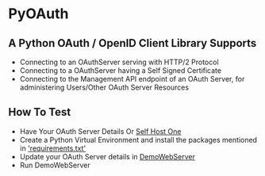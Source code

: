 # PyOAuth
## A Python OAuth / OpenID Client Library Supports
* Connecting to an OAuthServer serving with HTTP/2 Protocol
* Connecting to a OAuthServer having a Self Signed Certificate
* Connecting to the Management API endpoint of an OAuth Server, for administering Users/Other OAuth Server Resources

## How To Test
* Have Your OAuth Server Details Or [Self Host One](https://github.com/avarghesein/PyOAuth/blob/main/PyOAuthTest/SelfHostOAuthServer.md)
* Create a Python Virtual Environment and install the packages mentioned in ['requirements.txt'](https://github.com/avarghesein/PyOAuth/blob/main/PyOAuthTest/requirements.txt)
* Update your OAuth Server details in [DemoWebServer](https://github.com/avarghesein/PyOAuth/blob/main/PyOAuthTest/DemoWebServer.py)
* Run DemoWebServer
